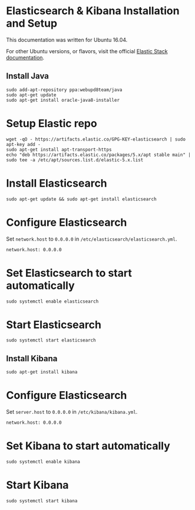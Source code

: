 # Elasticsearch & Kibana Installation and Setup

This documentation was written for Ubuntu 16.04.

For other Ubuntu versions, or flavors, visit the official 
[Elastic Stack documentation](https://www.elastic.co/guide/en/elastic-stack/current/installing-elastic-stack.html).

## Install Java
```
sudo add-apt-repository ppa:webupd8team/java
sudo apt-get update
sudo apt-get install oracle-java8-installer
```

# Setup Elastic repo
```
wget -qO - https://artifacts.elastic.co/GPG-KEY-elasticsearch | sudo apt-key add -
sudo apt-get install apt-transport-https
echo "deb https://artifacts.elastic.co/packages/5.x/apt stable main" | sudo tee -a /etc/apt/sources.list.d/elastic-5.x.list
```

# Install Elasticsearch
```
sudo apt-get update && sudo apt-get install elasticsearch
```

# Configure Elasticsearch

Set `network.host` to `0.0.0.0` in `/etc/elasticsearch/elasticsearch.yml`.
```
network.host: 0.0.0.0
```

# Set Elasticsearch to start automatically
```
sudo systemctl enable elasticsearch
```

# Start Elasticsearch
```
sudo systemctl start elasticsearch
```

## Install Kibana
```
sudo apt-get install kibana
```

# Configure Elasticsearch

Set `server.host` to `0.0.0.0` in `/etc/kibana/kibana.yml`.
```
network.host: 0.0.0.0
```

# Set Kibana to start automatically
```
sudo systemctl enable kibana
```

# Start Kibana
```
sudo systemctl start kibana
```
